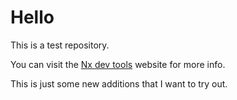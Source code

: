 # Hello

This is a test repository.

You can visit the [Nx dev tools](https://nx.dev) website for more info.

This is just some new additions that I want to try out.